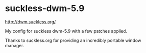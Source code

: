 # suckless-dwm-5.9

http://dwm.suckless.org/

My config for suckless dwm-5.9 with a few patches applied.

Thanks to suckless.org for providing an incredibly portable window manager.

